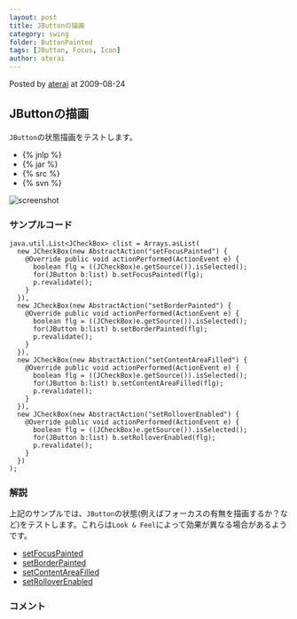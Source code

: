 ```yaml
---
layout: post
title: JButtonの描画
category: swing
folder: ButtonPainted
tags: [JButton, Focus, Icon]
author: aterai
---
```


Posted by [aterai](http://terai.xrea.jp/aterai.html) at 2009-08-24

## JButtonの描画
`JButton`の状態描画をテストします。

- {% jnlp %}
- {% jar %}
- {% src %}
- {% svn %}

<!-- dummy comment line for breaking list -->

![screenshot](http://lh3.ggpht.com/_9Z4BYR88imo/TQTIWYXt9eI/AAAAAAAAASo/se2OKkQA83U/s800/ButtonPainted.png)

### サンプルコード
<pre class="prettyprint"><code>java.util.List&lt;JCheckBox&gt; clist = Arrays.asList(
  new JCheckBox(new AbstractAction("setFocusPainted") {
    @Override public void actionPerformed(ActionEvent e) {
      boolean flg = ((JCheckBox)e.getSource()).isSelected();
      for(JButton b:list) b.setFocusPainted(flg);
      p.revalidate();
    }
  }),
  new JCheckBox(new AbstractAction("setBorderPainted") {
    @Override public void actionPerformed(ActionEvent e) {
      boolean flg = ((JCheckBox)e.getSource()).isSelected();
      for(JButton b:list) b.setBorderPainted(flg);
      p.revalidate();
    }
  }),
  new JCheckBox(new AbstractAction("setContentAreaFilled") {
    @Override public void actionPerformed(ActionEvent e) {
      boolean flg = ((JCheckBox)e.getSource()).isSelected();
      for(JButton b:list) b.setContentAreaFilled(flg);
      p.revalidate();
    }
  }),
  new JCheckBox(new AbstractAction("setRolloverEnabled") {
    @Override public void actionPerformed(ActionEvent e) {
      boolean flg = ((JCheckBox)e.getSource()).isSelected();
      for(JButton b:list) b.setRolloverEnabled(flg);
      p.revalidate();
    }
  })
);
</code></pre>

### 解説
上記のサンプルでは、`JButton`の状態(例えばフォーカスの有無を描画するか？など)をテストします。これらは`Look & Feel`によって効果が異なる場合があるようです。

- [setFocusPainted](http://docs.oracle.com/javase/jp/6/api/javax/swing/AbstractButton.html#setFocusPainted%28boolean%29)
- [setBorderPainted](http://docs.oracle.com/javase/jp/6/api/javax/swing/AbstractButton.html#setBorderPainted%28boolean%29)
- [setContentAreaFilled](http://docs.oracle.com/javase/jp/6/api/javax/swing/AbstractButton.html#setContentAreaFilled%28boolean%29)
- [setRolloverEnabled](http://docs.oracle.com/javase/jp/6/api/javax/swing/AbstractButton.html#setRolloverEnabled%28boolean%29)

<!-- dummy comment line for breaking list -->

### コメント

